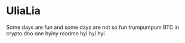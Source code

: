 # UliaLia
Some days are fun and some days are not so fun
trumpumpum
BTC in crypto dno
one
hyiny
readme
hyi hyi hyi
